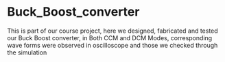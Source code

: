 # Buck_Boost_converter
This is part of our course project, here we designed, fabricated and tested our Buck Boost converter, in Both CCM and DCM Modes, corresponding wave forms were observed in oscilloscope and those we checked through the simulation 
